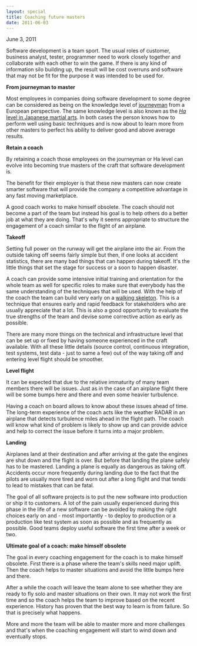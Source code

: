 ```yaml
---
layout: special
title: Coaching future masters
date: 2011-06-03
---
```

June 3, 2011

Software development is a team sport. The usual roles of customer, business analyst, tester, programmer need to work closely together and collaborate with each other to win the game. If there is any kind of information silo building up, the result will be cost overruns and software that may not be fit for the purpose it was intended to be used for.

<strong>From journeyman to master</strong>

Most employees in companies doing software development to some degree can be considered as being on the knowledge level of <a href="http://en.wikipedia.org/wiki/Journeyman">journeyman</a> from a European perspective. The same knowledge level is also known as the <a href="http://martinfowler.com/bliki/ShuHaRi.html"><em>Ha</em> level in Japanese martial arts</a>. In both cases the person knows how to perform well using basic techniques and is now about to learn more from other masters to perfect his ability to deliver good and above average results.

<strong>Retain a coach</strong>

By retaining a coach those employees on the journeyman or Ha level can evolve into becoming true masters of the craft that software development is.

The benefit for their employer is that these new masters can now create smarter software that will provide the company a competitive advantage in any fast moving marketplace.

A good coach works to make himself obsolete. The coach should not become a part of the team but instead his goal is to help others do a better job at what they are doing. That's why it seems appropriate to structure the engagement of a coach similar to the flight of an airplane.

<strong>Takeoff</strong>

Setting full power on the runway will get the airplane into the air. From the outside taking off seems fairly simple but then, if one looks at accident statistics, there are many bad things that can happen during takeoff. It's the little things that set the stage for success or a soon to happen disaster.

A coach can provide some intensive initial training and orientation for the whole team as well for specific roles to make sure that everybody has the same understanding of the techniques that will be used. With the help of the coach the team can build very early on a <a href="/2011/05/23/use-of-a-walking-skeleton-in-acceptance-test-driven-development.html">walking skeleton</a>. This is a technique that ensures early and rapid feedback for stakeholders who are usually appreciate that a lot. This is also a good opportunity to evaluate the true strengths of the team and devise some corrective action as early as possible.

There are many more things on the technical and infrastructure level that can be set up or fixed by having someone experienced in the craft available. With all these little details (source control, continuous integration, test systems, test data - just to same a few) out of the way taking off and entering level flight should be smoother.

<strong>Level flight</strong>

It can be expected that due to the relative immaturity of many team members there will be issues. Just as in the case of an airplane flight there will be some bumps here and there and even some heavier turbulence.

Having a coach on board allows to know about these issues ahead of time. The long-term experience of the coach acts like the weather RADAR in an airplane that detects turbulence miles ahead in the flight path. The coach will know what kind of problem is likely to show up and can provide advice and help to correct the issue before it turns into a major problem.

<strong>Landing</strong>

Airplanes land at their destination and after arriving at the gate the engines are shut down and the flight is over. But before that landing the plane safely has to be mastered. Landing a plane is equally as dangerous as taking off. Accidents occur more frequently during landing due to the fact that the pilots are usually more tired and worn out after a long flight and that tends to lead to mistakes that can be fatal.

The goal of all software projects is to put the new software into production or ship it to customers. A lot of the pain usually experienced during this phase in the life of a new software can be avoided by making the right choices early on and - most importantly - to deploy to production or a production like test system as soon as possible and as frequently as possible. Good teams deploy useful software the first time after a week or two.

<strong>Ultimate goal of a coach: make himself obsolete</strong>

The goal in every coaching engagement for the coach is to make himself obsolete. First there is a phase where the team's skills need major uplift. Then the coach helps to master situations and avoid the little bumps here and there. 

After a while the coach will leave the team alone to see whether they are ready to fly solo and master situations on their own. It may not work the first time and so the coach helps the team to improve based on the recent experience. History has proven that the best way to learn is from failure. So that is precisely what happens.

More and more the team will be able to master more and more challenges and that's when the coaching engagement will start to wind down and eventually stops.